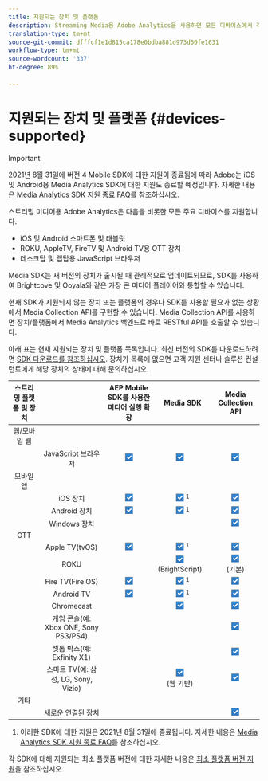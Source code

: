 ```yaml
---
title: 지원되는 장치 및 플랫폼
description: Streaming Media용 Adobe Analytics을 사용하면 모든 디바이스에서 각 미디어 스트림을 수집하고 보고할 수 있습니다.
translation-type: tm+mt
source-git-commit: dfffcf1e1d815ca178e0bdba881d973d60fe1631
workflow-type: tm+mt
source-wordcount: '337'
ht-degree: 89%

---
```



# 지원되는 장치 및 플랫폼 {#devices-supported}

>[!IMPORTANT]
>
>2021년 8월 31일에 버전 4 Mobile SDK에 대한 지원이 종료됨에 따라 Adobe는 iOS 및 Android용 Media Analytics SDK에 대한 지원도 종료할 예정입니다.  자세한 내용은 [Media Analytics SDK 지원 종료 FAQ](/help/sdk-implement/end-of-support-faqs.md)를 참조하십시오.

스트리밍 미디어용 Adobe Analytics은 다음을 비롯한 모든 주요 디바이스를 지원합니다.

* iOS 및 Android 스마트폰 및 태블릿
* ROKU, AppleTV, FireTV 및 Android TV용 OTT 장치
* 데스크탑 및 랩탑용 JavaScript 브라우저

Media SDK는 새 버전의 장치가 출시될 때 관례적으로 업데이트되므로, SDK를 사용하여 Brightcove 및 Ooyala와 같은 가장 큰 미디어 플레이어와 통합할 수 있습니다.

현재 SDK가 지원되지 않는 장치 또는 플랫폼의 경우나 SDK를 사용할 필요가 없는 상황에서 Media Collection API를 구현할 수 있습니다. Media Collection API를 사용하면 장치/플랫폼에서 Media Analytics 백엔드로 바로 RESTful API를 호출할 수 있습니다.

아래 표는 현재 지원되는 장치 및 플랫폼 목록입니다. 최신 버전의 SDK를 다운로드하려면 [SDK 다운로드를 참조하십시오](https://docs.adobe.com/content/help/ko-KR/media-analytics/using/sdk-implement/download-sdks.html). 장치가 목록에 없으면 고객 지원 센터나 솔루션 컨설턴트에게 해당 장치의 상태에 대해 문의하십시오.

| 스트리밍 플랫폼 및 장치 |  | AEP Mobile SDK를 사용한 미디어 실행 확장 | Media SDK | Media Collection API |
|:---------------------------:|:-----------------------------------------------:|:----------------------------:|:-------------------:|:--------------------:|
| 웹/모바일 웹 |  |  |  |  |
|  | JavaScript 브라우저 | ![](/help/assets/icon-blue-check.png) | ![](/help/assets/icon-blue-check.png)    | ![](/help/assets/icon-blue-check.png) |
| 모바일 앱 |  |  |  |  |
|  | iOS 장치 | ![](/help/assets/icon-blue-check.png) | ![](/help/assets/icon-blue-check.png) <sup>1</sup> | ![](/help/assets/icon-blue-check.png) |
|  | Android 장치 | ![](/help/assets/icon-blue-check.png) | ![](/help/assets/icon-blue-check.png) <sup>1</sup> | ![](/help/assets/icon-blue-check.png) |
|  | Windows 장치 |  |  | ![](/help/assets/icon-blue-check.png) |
| OTT |  |  |  |  |
|  | Apple TV(tvOS) | ![](/help/assets/icon-blue-check.png) | ![](/help/assets/icon-blue-check.png) <sup>1</sup> | ![](/help/assets/icon-blue-check.png) |
|  | ROKU |  | ![](/help/assets/icon-blue-check.png)   <br>(BrightScript)    | ![](/help/assets/icon-blue-check.png)<br>(기본) |
|  | Fire TV(Fire OS) | ![](/help/assets/icon-blue-check.png) | ![](/help/assets/icon-blue-check.png) <sup>1</sup> | ![](/help/assets/icon-blue-check.png) |
|  | Android TV | ![](/help/assets/icon-blue-check.png) | ![](/help/assets/icon-blue-check.png) <sup>1</sup> | ![](/help/assets/icon-blue-check.png) |
|  | Chromecast |  | ![](/help/assets/icon-blue-check.png)    | ![](/help/assets/icon-blue-check.png) |
|  | 게임 콘솔(예: Xbox ONE, Sony PS3/PS4) |  |  | ![](/help/assets/icon-blue-check.png) |
|  | 셋톱 박스(예: Exfinity X1) |  |  | ![](/help/assets/icon-blue-check.png) |
|  | 스마트 TV(예: 삼성, LG, Sony, Vizio) |  | ![](/help/assets/icon-blue-check.png)   <br>(웹 기반)    | ![](/help/assets/icon-blue-check.png) |
| 기타 |  |  |  |  |
|  | 새로운 연결된 장치 |  |  | ![](/help/assets/icon-blue-check.png) |

1. 이러한 SDK에 대한 지원은 2021년 8월 31일에 종료됩니다. 자세한 내용은 [Media Analytics SDK 지원 종료 FAQ](/help/sdk-implement/end-of-support-faqs.md)를 참조하십시오.

각 SDK에 대해 지원되는 최소 플랫폼 버전에 대한 자세한 내용은 [최소 플랫폼 버전 지원](https://docs.adobe.com/content/help/ko-KR/media-analytics/using/sdk-implement/setup/setup-overview.html)을 참조하십시오.
